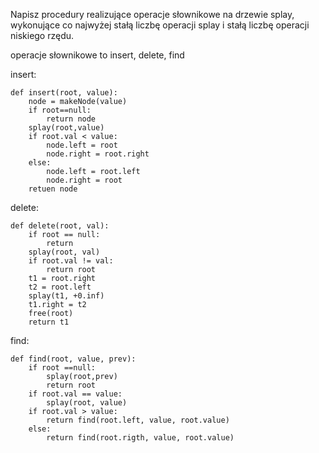 Napisz procedury realizujące operacje słownikowe na drzewie splay, wykonujące co najwyżej stałą liczbę operacji splay i stałą liczbę operacji niskiego rzędu.

operacje słownikowe to insert, delete, find


insert:
```
def insert(root, value):
	node = makeNode(value)
	if root==null:
		return node
	splay(root,value)
	if root.val < value:
		node.left = root
		node.right = root.right
	else: 
		node.left = root.left
		node.right = root
	retuen node
```

delete:
```
def delete(root, val):
	if root == null:
		return 
	splay(root, val)
	if root.val != val:
		return root
	t1 = root.right
	t2 = root.left
	splay(t1, +0.inf)
	t1.right = t2
	free(root)
	return t1
```

find:
```
def find(root, value, prev):
	if root ==null:
		splay(root,prev)
		return root
	if root.val == value:
		splay(root, value)
	if root.val > value:
		return find(root.left, value, root.value)
	else:
		return find(root.rigth, value, root.value)
```